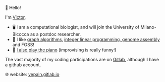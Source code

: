 👋 Hello!

I'm [Victor](https://vepain.gitlab.io/), 
* 🖥️ I am a computational biologist, and will join the University of Milano-Bicocca as a postdoc researcher.
* 🧬 I like [graph algorithms](https://hal.inria.fr/hal-03815190), [integer linear programming, genome assembly](https://almob.biomedcentral.com/articles/10.1186/s13015-023-00243-1) and FOSS! 
* 🎹 [I also play the piano](https://www.youtube.com/@professeurchep) (improvising is really funny!) 

The vast majority of my coding participations are on [Gitlab](https://gitlab.com/vepain), although I have a github account.

🌐 website: [vepain.gitlab.io](https://vepain.gitlab.io/)
<!---
vepain/vepain is a ✨ special ✨ repository because its `README.md` (this file) appears on your GitHub profile.
You can click the Preview link to take a look at your changes.
--->
